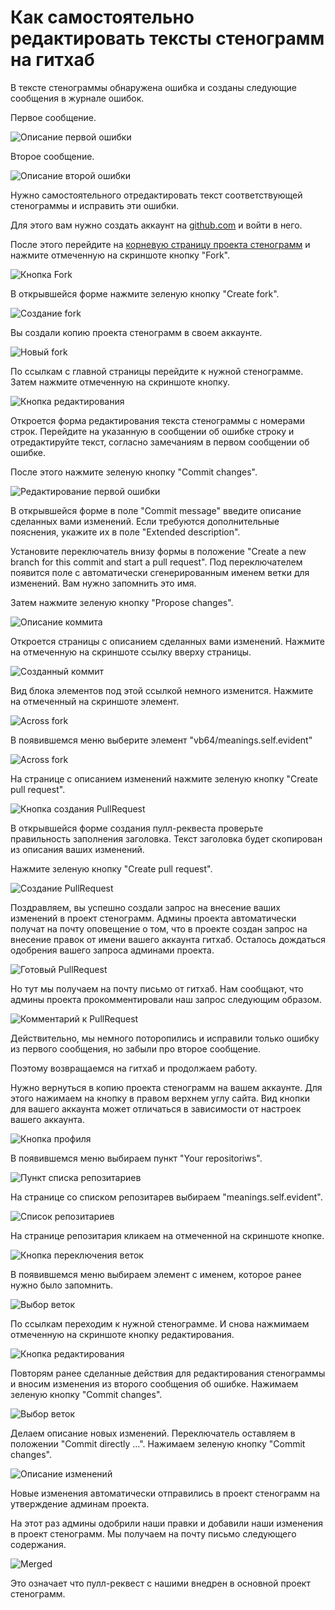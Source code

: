 # Как самостоятельно редактировать тексты стенограмм на гитхаб

В тексте стенограммы обнаружена ошибка и созданы следующие сообщения в журнале ошибок.

Первое сообщение.

![Описание первой ошибки](pr_01.jpg)

Второе сообщение.

![Описание второй ошибки](pr_02.jpg)

Нужно самостоятельного отредактировать текст соответствующей стенограммы и исправить эти ошибки.

Для этого вам нужно создать аккаунт на [github.com](https://github.com) и войти в него.

После этого перейдите на [корневую страницу проекта стенограмм](https://github.com/vb64/meanings.self.evident) и нажмите отмеченную на скриншоте кнопку "Fork".

![Кнопка Fork](pr_03.jpg)

В открывшейся форме нажмите зеленую кнопку "Create fork".

![Создание fork](pr_04.jpg)

Вы создали копию проекта стенограмм в своем аккаунте.

![Новый fork](pr_05.jpg)

По ссылкам с главной страницы перейдите к нужной стенограмме. Затем нажмите отмеченную на скриншоте кнопку.

![Кнопка редактирования](pr_06.jpg)

Откроется форма редактирования текста стенограммы с номерами строк.
Перейдите на указанную в сообщении об ошибке строку и отредактируйте текст, согласно замечаниям в первом сообщении об ошибке.

После этого нажмите зеленую кнопку "Commit changes".

![Редактирование первой ошибки](pr_07.jpg)

В открывшейся форме в поле "Commit message" введите описание сделанных вами изменений.
Если требуются дополнительные пояснения, укажите их в поле "Extended description".

Установите переключатель внизу формы в положение "Create a new branch for this commit and start a pull request".
Под переключателем появится поле с автоматически сгенерированным именем ветки для изменений.
Вам нужно запомнить это имя.

Затем нажмите зеленую кнопку "Propose changes".

![Описание коммита](pr_08.jpg)

Откроется страницы с описанием сделанных вами изменений.
Нажмите на отмеченную на скриншоте ссылку вверху страницы.

![Созданный коммит](pr_09.jpg)

Вид блока элементов под этой ссылкой немного изменится.
Нажмите на отмеченный на скриншоте элемент.

![Across fork](pr_10.jpg)

В появившемся меню выберите элемент "vb64/meanings.self.evident"

![Across fork](pr_11.jpg)

На странице с описанием изменений нажмите зеленую кнопку "Create pull request".

![Кнопка создания PullRequest](pr_12.jpg)

В открывшейся форме создания пулл-реквеста проверьте правильность заполнения заголовка.
Текст заголовка будет скопирован из описания ваших изменений.

Нажмите зеленую кнопку "Create pull request".

![Создание PullRequest](pr_13.jpg)

Поздравляем, вы успешно создали запрос на внесение ваших изменений в проект стенограмм.
Админы проекта автоматически получат на почту оповещение о том, что в проекте создан запрос на внесение правок от имени вашего аккаунта гитхаб.
Осталось дождаться одобрения вашего запроса админами проекта.

![Готовый PullRequest](pr_14.jpg)

Но тут мы получаем на почту письмо от гитхаб. Нам сообщают, что админы проекта прокомментировали наш запрос следующим образом.

![Комментарий к PullRequest](pr_15.jpg)

Действительно, мы немного поторопились и исправили только ошибку из первого сообщения, но забыли про второе сообщение.

Поэтому возвращаемся на гитхаб и продолжаем работу.

Нужно вернуться в копию проекта стенограмм на вашем аккаунте.
Для этого нажимаем на кнопку в правом верхнем углу сайта.
Вид кнопки для вашего аккаунта может отличаться в зависимости от настроек вашего аккаунта.

![Кнопка профиля](pr_16.jpg)

В появившемся меню выбираем пункт "Your repositoriws".

![Пункт списка репозитариев](pr_17.jpg)

На странице со списком репозитарев выбираем "meanings.self.evident".

![Список репозитариев](pr_18.jpg)

На странице репозитария кликаем на отмеченной на скриншоте кнопке.

![Кнопка переключения веток](pr_19.jpg)

В появившемся меню выбираем элемент с именем, которое ранее нужно было запомнить.

![Выбор веток](pr_20.jpg)

По ссылкам переходим к нужной стенограмме. И снова нажмимаем отмеченную на скриншоте кнопку редактирования.

![Кнопка редактирования](pr_06.jpg)

Повторям ранее сделанные действия для редактирования стенограммы и вносим изменения из второго сообщения об ошибке.
Нажимаем зеленую кнопку "Commit changes".

![Выбор веток](pr_21.jpg)

Делаем описание новых изменений. Переключатель оставляем в положении "Commit directly ...".
Нажимаем зеленую кнопку "Commit changes".

![Описание изменений](pr_22.jpg)

Новые изменения автоматически отправились в проект стенограмм на утверждение админам проекта.

На этот раз админы одобрили наши правки и добавили наши изменения в проект стенограмм.
Мы получаем на почту письмо следующего содержания.

![Merged](pr_23.jpg)

Это означает что пулл-реквест с нашими внедрен в основной проект стенограмм.
